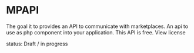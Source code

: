 # MPAPI

The goal it to provides an API to communicate with marketplaces. An api to use as php component into your application.
This API is free. View license

status: Draft / in progress
